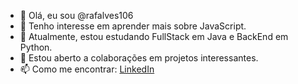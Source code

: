 - 👋 Olá, eu sou @rafalves106
- 👀 Tenho interesse em aprender mais sobre JavaScript.
- 🌱 Atualmente, estou estudando FullStack em Java e BackEnd em Python.
- 💼 Estou aberto a colaborações em projetos interessantes.
- 📫 Como me encontrar: [LinkedIn](https://www.linkedin.com/in/rafael-martins-alves-8b01621b4/)

<!---
rafalves106/rafalves106 is a ✨ special ✨ repository because its `README.md` (this file) appears on your GitHub profile.
You can click the Preview link to take a look at your changes.
--->

